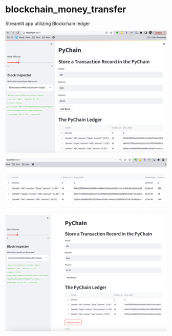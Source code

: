 # blockchain_money_transfer
Streamlit app utilizing Blockchain ledger


![PyChain Screenshot 1](py_chain_1.png)



![PyChain Screenshot 2](py_chain_2.png)



![PyChain Screenshot 3](py_chain_3.png)
